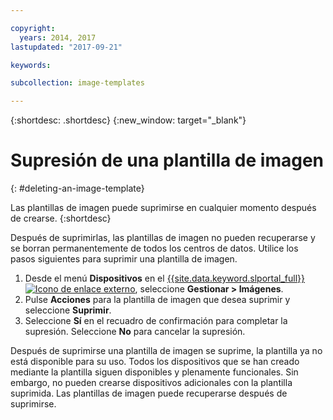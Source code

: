 ```yaml
---

copyright:
  years: 2014, 2017
lastupdated: "2017-09-21"

keywords:

subcollection: image-templates

---
```


{:shortdesc: .shortdesc}
{:new_window: target="_blank"}

# Supresión de una plantilla de imagen
{: #deleting-an-image-template}

Las plantillas de imagen puede suprimirse en cualquier momento después de crearse.
{:shortdesc}

Después de suprimirlas, las plantillas de imagen no pueden recuperarse y se borran permanentemente de todos los centros de datos. Utilice los pasos siguientes para suprimir una plantilla de imagen.

1. Desde el menú **Dispositivos** en el [{{site.data.keyword.slportal_full}} ![Icono de enlace externo](../../icons/launch-glyph.svg "Icono de enlace externo")](https://control.softlayer.com/), seleccione **Gestionar > Imágenes**.
2. Pulse **Acciones** para la plantilla de imagen que desea suprimir y seleccione **Suprimir**.
3. Seleccione **Sí** en el recuadro de confirmación para completar la supresión. Seleccione **No** para cancelar la supresión.

Después de suprimirse una plantilla de imagen se suprime, la plantilla ya no está disponible para su uso. Todos los dispositivos que se han creado mediante la plantilla siguen disponibles y plenamente funcionales. Sin embargo, no pueden crearse dispositivos adicionales con la plantilla suprimida. Las plantillas de imagen puede recuperarse después de suprimirse.
